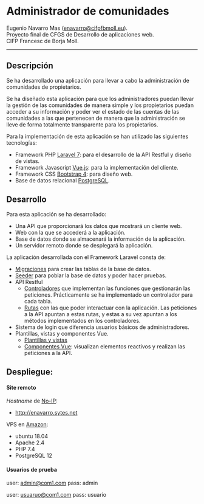 # Administrador de comunidades

Eugenio Navarro Mas (enavarro@cifpfbmoll.eu).   
Proyecto final de CFGS de Desarrollo de aplicaciones web.   
CIFP Francesc de Borja Moll.   

---

## Descripción

Se ha desarrollado una aplicación para llevar a cabo la administración de comunidades de propietarios.

Se ha diseñado esta aplicación para que los administradores puedan llevar la gestión de las comunidades de manera simple y los propietarios puedan acceder a su información y poder ver el estado de las cuentas de las comunidades a las que pertenecen de manera que la administración se lleve de forma totalmente transparente para los propietarios.


Para la implementación de esta aplicación se han utilizado las siguientes tecnologías:
- Framework PHP [Laravel 7](https://laravel.com/): para el desarrollo de la API Restful y diseño de vistas.
- Framework Javascript [Vue.js](https://vuejs.org/): para la implementación del cliente.
- Framework CSS [Bootstrap 4](https://getbootstrap.com/): para diseño web.
- Base de datos relacional [PostgreSQL](https://www.postgresql.org/).

## Desarrollo

Para esta aplicación se ha desarrollado:
- Una API que proporcionará los datos que mostrará un cliente web.
- Web con la que se accederá a la aplicación.
- Base de datos donde se almacenará la información de la aplicación.
- Un servidor remoto donde se desplegará la aplicación.

La aplicación desarrollada con el Framework Laravel consta de:
- [Migraciones](https://github.com/enm1986/DAW-Proyecto-Final/tree/master/database/migrations) para crear las tablas de la base de datos.
- [Seeder](https://github.com/enm1986/DAW-Proyecto-Final/tree/master/database/seeds) para poblar la base de datos y poder hacer pruebas.
- API Restful
    - [Controladores](https://github.com/enm1986/DAW-Proyecto-Final/tree/master/app/Http/Controllers/API) que implementan las funciones que gestionarán las peticiones. Prácticamente se ha implementado un controlador para cada tabla.
    - [Rutas](https://github.com/enm1986/DAW-Proyecto-Final/tree/master/routes) con las que poder interactuar con la aplicación. Las peticiones a la API apuntan a estas rutas, y estas a su vez apuntan a los métodos implementados en los controladores.
- Sistema de login que diferencia usuarios básicos de administradores.
- Plantillas, vistas y componentes Vue.
    - [Plantillas y vistas](https://github.com/enm1986/DAW-Proyecto-Final/tree/master/resources/views)
    - [Componentes Vue](https://github.com/enm1986/DAW-Proyecto-Final/tree/master/resources/js): visualizan elementos reactivos y realizan las peticiones a la API.


## Despliegue:

#### Site remoto

*Hostname* de [No-IP](https://www.noip.com/):
- http://enavarro.sytes.net

VPS en [Amazon](https://aws.amazon.com/es/): 
- ubuntu 18.04
- Apache 2.4
- PHP 7.4
- PostgreSQL 12 

#### Usuarios de prueba

user: admin@com1.com 
pass: admin 

user: usuaruo@com1.com
pass: usuario


